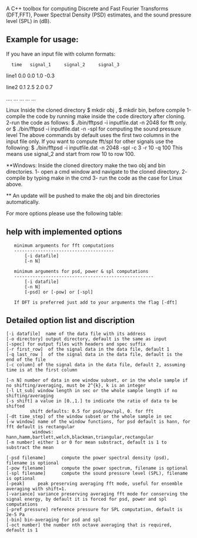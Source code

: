 A C++ toolbox for computing Discrete and Fast Fourier Transforms (DFT,FFT), Power Spectral Density (PSD) estimates, and the sound pressure level (SPL) in (dB).

Example for usage:
----------------------

If you have an input file with column formats:

      time   signal_1     signal_2     signal_3 
      
line1  0.0     0.0          1.0         -0.3     

line2  0.1     2.5          2.0          0.7   

....   ...     ...          ...          ...  


Linux
Inside the cloned directory $ mkdir obj , $ mkdir bin, before compile
1-compile the code by running make inside the code directory after cloning. 
2-run the code as follows:
$ ./bin/fftpsd -i inputfile.dat -n 2048 
for fft only.
or
$ ./bin/fftpsd -i inputfile.dat -n -spl 
for computing the sound pressure level
The above commands by default uses the first two columns in the input file only. 
If you want to compute fft/spl for other signals use the following:
$ ./bin/fftpsd -i inputfile.dat -n 2048 -spl -c 3 -r 10 -q 100
This means use signal_2 and start from row 10 to row 100.

**Windows:
Inside the cloned directory make the two obj and bin directories.
1- open a cmd window and navigate to the cloned directory.
2- compile by typing make in the cmd
3- run the code as the case for Linux above.

** An update will be pushed to make the obj and bin directories automatically. 

For more options please use the following table:

help with implemented options
-------------------------------
       minimum arguments for fft computations
       --------------------------------------
           [-i datafile] 
           [-n N] 

       minimum arguments for psd, power & spl computations
       -----------------------------------------------------
           [-i datafile]
           [-n N] 
           [-psd] or [-pow] or [-spl]

       If DFT is preferred just add to your arguments the flag [-dft]

Detailed option list and discription
---------------------------------------
    [-i datafile]  name of the data file with its address
    [-o directory] output directory, default is the same as input
    [-spec] for output files with headers and spec suffix
    [-r first_row]  of the signal data in the data file, default 1
    [-q last_row ]  of the signal data in the data file, default is the end of the file
    [-c column] of the signal data in the data file, default 2, assuming time is at the first column

    [-n N] number of data in one window subset, or in the whole sample if no shifting/averaging, must be 2^{k}, k is an integer
    [-l Lt_sub] window length in sec or the whole sample length if no shifting/averaging
    [-s shift] a value in [0.,1.] to indicate the ratio of data to be shifted
             shift defaults: 0.5 for psd/pow/spl, 0. for fft
    [-dt time_step] of the window subset or the whole sample in sec
    [-w window] name of the window functions, for psd default is hann, for fft default is rectangular
              windows: hann,hamm,bartlett,welch,blackman,triangular,rectangular
    [-m number] either 1 or 0 for mean substract, default is 1 to substract the mean

    [-psd filename]      compute the power spectral density (psd), filename is optional
    [-pow filename]      compute the power spectrum, filename is optional
    [-spl filename]      compute the sound pressure level (SPL), filename is optional
    [-peak]     peak preserving averaging fft mode, useful for ensemble averaging with shift=1.
    [-variance] variance preserving averaging fft mode for conserving the signal energy, by default it is forced for psd, power and spl computations
    [-pref pressure] reference pressure for SPL computation, default is 2e-5 Pa
    [-bin] bin-averaging for psd and spl
    [-oct number] the number nth octave averaging that is required, default is 1
